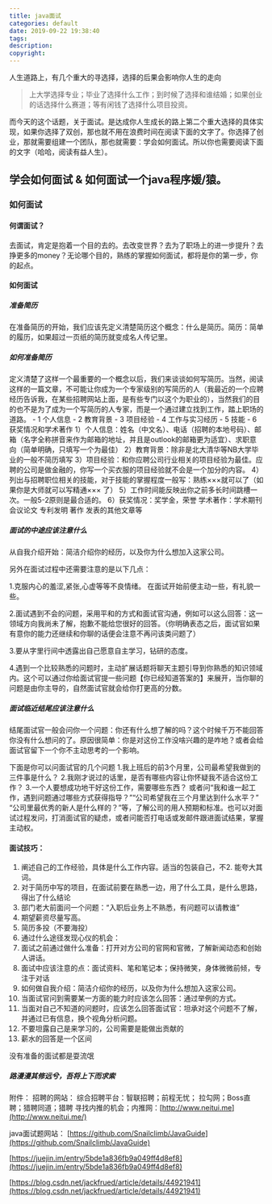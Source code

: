 ```yaml
---
title: java面试
categories: default
date: 2019-09-22 19:38:40
tags:
description:
copyright:
---
```

人生道路上，有几个重大的寻选择，选择的后果会影响你人生的走向

> 上大学选择专业；毕业了选择什么工作；到时候了选择和谁结婚；如果创业的话选择什么赛道；等有闲钱了选择什么项目投资。

而今天的这个话题，关于面试。是达成你人生成长的路上第二个重大选择的具体实现，如果你选择了双创，那也就不用在浪费时间在阅读下面的文字了。你选择了创业，那就需要组建一个团队，那也就需要：学会如何面试。所以你也需要阅读下面的文字（哈哈，阅读有益人生）。
<!-- more -->
## 学会如何面试 & 如何面试一个java程序媛/猿。

### 如何面试

#### 何谓面试？
去面试，肯定是抱着一个目的去的。去改变世界？去为了职场上的进一步提升？去挣更多的money？无论哪个目的，熟练的掌握如何面试，都将是你的第一步，你的起点。

#### 如何面试
##### 准备简历
在准备简历的开始，我们应该先定义清楚简历这个概念：什么是简历。简历：简单的履历，如果超过一页纸的简历就变成名人传记里。
##### 如何准备简历
定义清楚了这样一个最重要的一个概念以后，我们来谈谈如何写简历。当然，阅读这样的一篇文章，不可能让你成为一个专家级别的写简历的人（我最近的一个应聘经历告诉我，在某些招聘网站上面，是有些专门以这个为职业的），当然我们的目的也不是为了成为一个写简历的人专家，而是一个通过建立找到工作，踏上职场的道路。
       - 1 个人信息
        - 2 教育背景
        - 3 项目经验
        - 4 工作与实习经历
        - 5 技能
        - 6 获奖情况和学术著作
1）个人信息：姓名（中文名）、电话（招聘的本地号码）、邮箱（名字全称拼音来作为邮箱的地址，并且是outlook的邮箱更为适宜）、求职意向（简单明确，只填写一个为最佳）
2）教育背景：除非是北大清华等NB大学毕业的一般不简历填写
3）项目经验：和你应聘公司行业相关的项目经验为最佳。应聘的公司是做金融的，你写一个买衣服的项目经验就不会是一个加分的内容。
4）列出与招聘职位相关的技能，对于技能的掌握程度一般写：熟练×××就可以了（如果你是大师就可以写精通××× 了）
5）工作时间能反映出你之前多长时间跳槽一次。一般5-2原则是最合适的。
6）获奖情况：奖学金，荣誉
学术著作：学术期刊 会议论文 专利发明 著作 发表的其他文章等

##### 面试的中途应该注意什么
  从自我介绍开始：简洁介绍你的经历，以及你为什么想加入这家公司。

另外在面试过程中还需要注意的是以下几点：

1.克服内心的羞涩,紧张,心虚等等不良情绪。 在面试开始前便主动一些，有礼貌一些。

2.面试遇到不会的问题，采用平和的方式和面试官沟通，例如可以这么回答：这一领域方向我尚未了解，抱歉不能给您很好的回答。（你明确表态之后，面试官如果有意你的能力还继续和你聊的话便会注意不再问该类问题了）

3.要从字里行间中透露出自己愿意自主学习，钻研的态度。

4.遇到一个比较熟悉的问题时，主动扩展话题将聊天主题引导到你熟悉的知识领域内。这个可以通过你给面试官提一些问题【你已经知道答案的】来展开，当你聊的问题是由你主导的，自然面试官就会给你打更高的分数。
##### 面试临近结尾应该注意什么
结尾面试官一般会问你一个问题：你还有什么想了解的吗？这个时候千万不能回答你没有什么想问的了。原因很简单：你是对这份工作没啥兴趣的是咋地？或者会给面试官留下一个你不主动思考的一个影响。

下面是你可以问面试官的几个问题
1.我上班后的前3个月里，公司最希望我做到的三件事是什么？
2.我刚才说过的话里，是否有哪些内容让你怀疑我不适合这份工作？
3.一个人要想成功地干好这份工作，需要哪些东西？
或者问“我和谁一起工作，遇到问题通过哪些方式获得指导？”“公司希望我在三个月里达到什么水平？”
“公司里最优秀的新人是什么样的？”等，了解公司的用人预期和标准。也可以对面试过程发问，打消面试官的疑虑，或者问能否打电话或发邮件跟进面试结果，掌握主动权。

#### 面试技巧：
1. 阐述自己的工作经验，具体是什么工作内容。适当的包装自己，不2. 能夸大其词。
3. 对于简历中写的项目，在面试前要在熟悉一边，用了什么工具，是什么思路，得出了什么结论
4. 部门老大前面问一个问题：“入职后业务上不熟悉，有问题可以请教谁”
5. 期望薪资尽量写高。
6. 简历多投（不要海投）
7. 通过什么途径发现心仪的机会：
8. 面试之前通过做什么准备：打开对方公司的官网和官微，了解新闻动态和创始人讲话。
9. 面试中应该注意的点：面试资料、笔和笔记本；保持微笑，身体微微前倾，专注于对话
10. 如何做自我介绍：简洁介绍你的经历，以及你为什么想加入这家公司。
11. 当面试官问到需要某一方面的能力时应该怎么回答：通过举例的方式。
12. 当面对自己不知道的问题时，应该怎么回答面试官：坦承对这个问题不了解，并通过已有信息，换个视角分析问题。
13. 不要坦露自己是来学习的，公司需要是能做出贡献的
14. 薪水的回答是一个区间

没有准备的面试都是耍流氓

##### 路漫漫其修远兮，吾将上下而求索

附件：
招聘的网站：
 综合招聘平台：智联招聘；前程无忧；
拉勾网；Boss直聘；猎聘同道；猎聘
寻找内推的机会；内推网：[http://www.neitui.me](http://www.neitui.me/)

java面试题网站：
[https://github.com/Snailclimb/JavaGuide](https://github.com/Snailclimb/JavaGuide)

[https://juejin.im/entry/5bde1a836fb9a049ff4d8ef8](https://juejin.im/entry/5bde1a836fb9a049ff4d8ef8)

[https://blog.csdn.net/jackfrued/article/details/44921941](https://blog.csdn.net/jackfrued/article/details/44921941)
